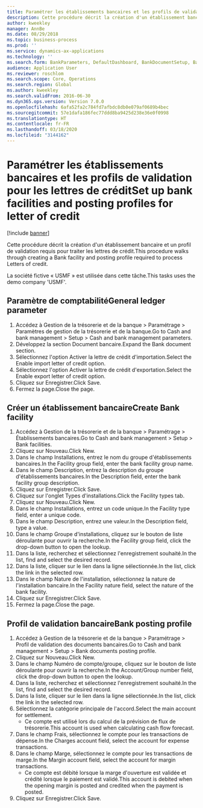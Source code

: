 ```yaml
---
title: Paramétrer les établissements bancaires et les profils de validation pour les lettres de crédit
description: Cette procédure décrit la création d'un établissement bancaire et un profil de validation requis pour traiter les lettres de crédit.
author: kweekley
manager: AnnBe
ms.date: 08/29/2018
ms.topic: business-process
ms.prod: ''
ms.service: dynamics-ax-applications
ms.technology: ''
ms.search.form: BankParameters, DefaultDashboard, BankDocumentSetup, BankDocumentPosting
audience: Application User
ms.reviewer: roschlom
ms.search.scope: Core, Operations
ms.search.region: Global
ms.author: kweekley
ms.search.validFrom: 2016-06-30
ms.dyn365.ops.version: Version 7.0.0
ms.openlocfilehash: 6afa52fa2c784fd7afbdc8db0e079af0689b4bec
ms.sourcegitcommit: 57e1dafa186fec77ddd8ba9425d238e36e0f0998
ms.translationtype: HT
ms.contentlocale: fr-FR
ms.lasthandoff: 03/18/2020
ms.locfileid: "3144162"
---
```

# <a name="set-up-bank-facilities-and-posting-profiles-for-letter-of-credit"></a><span data-ttu-id="f4869-103">Paramétrer les établissements bancaires et les profils de validation pour les lettres de crédit</span><span class="sxs-lookup"><span data-stu-id="f4869-103">Set up bank facilities and posting profiles for letter of credit</span></span>

[!include [banner](../../includes/banner.md)]

<span data-ttu-id="f4869-104">Cette procédure décrit la création d'un établissement bancaire et un profil de validation requis pour traiter les lettres de crédit.</span><span class="sxs-lookup"><span data-stu-id="f4869-104">This procedure walks through creating a Bank facility and posting profile required to process Letters of credit.</span></span> 

<span data-ttu-id="f4869-105">La société fictive « USMF » est utilisée dans cette tâche.</span><span class="sxs-lookup"><span data-stu-id="f4869-105">This tasks uses the demo company 'USMF'.</span></span>






## <a name="general-ledger-parameter"></a><span data-ttu-id="f4869-106">Paramètre de comptabilité</span><span class="sxs-lookup"><span data-stu-id="f4869-106">General ledger parameter</span></span>
1. <span data-ttu-id="f4869-107">Accédez à Gestion de la trésorerie et de la banque > Paramétrage > Paramètres de gestion de la trésorerie et de la banque.</span><span class="sxs-lookup"><span data-stu-id="f4869-107">Go to Cash and bank management > Setup > Cash and bank management parameters.</span></span>
2. <span data-ttu-id="f4869-108">Développez la section Document bancaire.</span><span class="sxs-lookup"><span data-stu-id="f4869-108">Expand the Bank document section.</span></span>
3. <span data-ttu-id="f4869-109">Sélectionnez l'option Activer la lettre de crédit d'importation.</span><span class="sxs-lookup"><span data-stu-id="f4869-109">Select the Enable import letter of credit option.</span></span>
4. <span data-ttu-id="f4869-110">Sélectionnez l'option Activer la lettre de crédit d'exportation.</span><span class="sxs-lookup"><span data-stu-id="f4869-110">Select the Enable export letter of credit option.</span></span>
5. <span data-ttu-id="f4869-111">Cliquez sur Enregistrer.</span><span class="sxs-lookup"><span data-stu-id="f4869-111">Click Save.</span></span>
6. <span data-ttu-id="f4869-112">Fermez la page.</span><span class="sxs-lookup"><span data-stu-id="f4869-112">Close the page.</span></span>

## <a name="create-bank-facility"></a><span data-ttu-id="f4869-113">Créer un établissement bancaire</span><span class="sxs-lookup"><span data-stu-id="f4869-113">Create Bank facility</span></span>
1. <span data-ttu-id="f4869-114">Accédez à Gestion de la trésorerie et de la banque > Paramétrage > Établissements bancaires.</span><span class="sxs-lookup"><span data-stu-id="f4869-114">Go to Cash and bank management > Setup > Bank facilities.</span></span>
2. <span data-ttu-id="f4869-115">Cliquez sur Nouveau.</span><span class="sxs-lookup"><span data-stu-id="f4869-115">Click New.</span></span>
3. <span data-ttu-id="f4869-116">Dans le champ Installations, entrez le nom du groupe d'établissements bancaires.</span><span class="sxs-lookup"><span data-stu-id="f4869-116">In the Facility group field, enter the bank facility group name.</span></span>
4. <span data-ttu-id="f4869-117">Dans le champ Description, entrez la description du groupe d'établissements bancaires.</span><span class="sxs-lookup"><span data-stu-id="f4869-117">In the Description field, enter the bank facility group description.</span></span>
5. <span data-ttu-id="f4869-118">Cliquez sur Enregistrer.</span><span class="sxs-lookup"><span data-stu-id="f4869-118">Click Save.</span></span>
6. <span data-ttu-id="f4869-119">Cliquez sur l'onglet Types d'installations.</span><span class="sxs-lookup"><span data-stu-id="f4869-119">Click the Facility types tab.</span></span>
7. <span data-ttu-id="f4869-120">Cliquez sur Nouveau.</span><span class="sxs-lookup"><span data-stu-id="f4869-120">Click New.</span></span>
8. <span data-ttu-id="f4869-121">Dans le champ Installations, entrez un code unique.</span><span class="sxs-lookup"><span data-stu-id="f4869-121">In the Facility type field, enter a unique code.</span></span>
9. <span data-ttu-id="f4869-122">Dans le champ Description, entrez une valeur.</span><span class="sxs-lookup"><span data-stu-id="f4869-122">In the Description field, type a value.</span></span>
10. <span data-ttu-id="f4869-123">Dans le champ Groupe d'installations, cliquez sur le bouton de liste déroulante pour ouvrir la recherche.</span><span class="sxs-lookup"><span data-stu-id="f4869-123">In the Facility group field, click the drop-down button to open the lookup.</span></span>
11. <span data-ttu-id="f4869-124">Dans la liste, recherchez et sélectionnez l'enregistrement souhaité.</span><span class="sxs-lookup"><span data-stu-id="f4869-124">In the list, find and select the desired record.</span></span>
12. <span data-ttu-id="f4869-125">Dans la liste, cliquer sur le lien dans la ligne sélectionnée.</span><span class="sxs-lookup"><span data-stu-id="f4869-125">In the list, click the link in the selected row.</span></span>
13. <span data-ttu-id="f4869-126">Dans le champ Nature de l'installation, sélectionnez la nature de l'installation bancaire.</span><span class="sxs-lookup"><span data-stu-id="f4869-126">In the Facility nature field, select the nature of the bank facility.</span></span>
14. <span data-ttu-id="f4869-127">Cliquez sur Enregistrer.</span><span class="sxs-lookup"><span data-stu-id="f4869-127">Click Save.</span></span>
15. <span data-ttu-id="f4869-128">Fermez la page.</span><span class="sxs-lookup"><span data-stu-id="f4869-128">Close the page.</span></span>

## <a name="bank-posting-profile"></a><span data-ttu-id="f4869-129">Profil de validation bancaire</span><span class="sxs-lookup"><span data-stu-id="f4869-129">Bank posting profile</span></span>
1. <span data-ttu-id="f4869-130">Accédez à Gestion de la trésorerie et de la banque > Paramétrage > Profil de validation des documents bancaires.</span><span class="sxs-lookup"><span data-stu-id="f4869-130">Go to Cash and bank management > Setup > Bank documents posting profile.</span></span>
2. <span data-ttu-id="f4869-131">Cliquez sur Nouveau.</span><span class="sxs-lookup"><span data-stu-id="f4869-131">Click New.</span></span>
3. <span data-ttu-id="f4869-132">Dans le champ Numéro de compte/groupe, cliquez sur le bouton de liste déroulante pour ouvrir la recherche.</span><span class="sxs-lookup"><span data-stu-id="f4869-132">In the Account/Group number field, click the drop-down button to open the lookup.</span></span>
4. <span data-ttu-id="f4869-133">Dans la liste, recherchez et sélectionnez l'enregistrement souhaité.</span><span class="sxs-lookup"><span data-stu-id="f4869-133">In the list, find and select the desired record.</span></span>
5. <span data-ttu-id="f4869-134">Dans la liste, cliquer sur le lien dans la ligne sélectionnée.</span><span class="sxs-lookup"><span data-stu-id="f4869-134">In the list, click the link in the selected row.</span></span>
6. <span data-ttu-id="f4869-135">Sélectionnez la catégorie principale de l'accord.</span><span class="sxs-lookup"><span data-stu-id="f4869-135">Select the main account for settlement.</span></span>
    * <span data-ttu-id="f4869-136">Ce compte est utilisé lors du calcul de la prévision de flux de trésorerie.</span><span class="sxs-lookup"><span data-stu-id="f4869-136">This account is used when calculating cash flow forecast.</span></span>  
7. <span data-ttu-id="f4869-137">Dans le champ Frais, sélectionnez le compte pour les transactions de dépense.</span><span class="sxs-lookup"><span data-stu-id="f4869-137">In the Charges account field, select the account for expense transactions.</span></span>
8. <span data-ttu-id="f4869-138">Dans le champ Marge, sélectionnez le compte pour les transactions de marge.</span><span class="sxs-lookup"><span data-stu-id="f4869-138">In the Margin account field, select the account for margin transactions.</span></span>
    * <span data-ttu-id="f4869-139">Ce compte est débité lorsque la marge d'ouverture est validée et crédité lorsque le paiement est validé.</span><span class="sxs-lookup"><span data-stu-id="f4869-139">This account is debited when the opening margin is posted and credited when the payment is posted.</span></span>  
9. <span data-ttu-id="f4869-140">Cliquez sur Enregistrer.</span><span class="sxs-lookup"><span data-stu-id="f4869-140">Click Save.</span></span>


